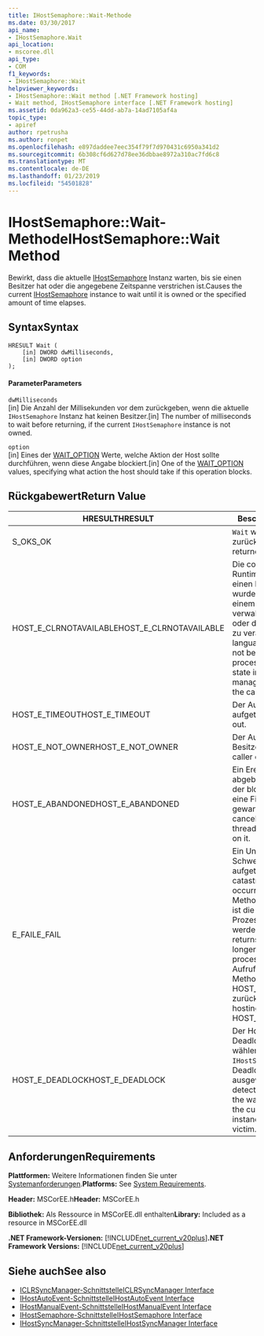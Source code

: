 ```yaml
---
title: IHostSemaphore::Wait-Methode
ms.date: 03/30/2017
api_name:
- IHostSemaphore.Wait
api_location:
- mscoree.dll
api_type:
- COM
f1_keywords:
- IHostSemaphore::Wait
helpviewer_keywords:
- IHostSemaphore::Wait method [.NET Framework hosting]
- Wait method, IHostSemaphore interface [.NET Framework hosting]
ms.assetid: 0da962a3-ce55-44dd-ab7a-14ad7105af4a
topic_type:
- apiref
author: rpetrusha
ms.author: ronpet
ms.openlocfilehash: e897daddee7eec354f79f7d970431c6950a341d2
ms.sourcegitcommit: 6b308cf6d627d78ee36dbbae8972a310ac7fd6c8
ms.translationtype: MT
ms.contentlocale: de-DE
ms.lasthandoff: 01/23/2019
ms.locfileid: "54501828"
---
```

# <a name="ihostsemaphorewait-method"></a><span data-ttu-id="5d04a-102">IHostSemaphore::Wait-Methode</span><span class="sxs-lookup"><span data-stu-id="5d04a-102">IHostSemaphore::Wait Method</span></span>
<span data-ttu-id="5d04a-103">Bewirkt, dass die aktuelle [IHostSemaphore](../../../../docs/framework/unmanaged-api/hosting/ihostsemaphore-interface.md) Instanz warten, bis sie einen Besitzer hat oder die angegebene Zeitspanne verstrichen ist.</span><span class="sxs-lookup"><span data-stu-id="5d04a-103">Causes the current [IHostSemaphore](../../../../docs/framework/unmanaged-api/hosting/ihostsemaphore-interface.md) instance to wait until it is owned or the specified amount of time elapses.</span></span>  
  
## <a name="syntax"></a><span data-ttu-id="5d04a-104">Syntax</span><span class="sxs-lookup"><span data-stu-id="5d04a-104">Syntax</span></span>  
  
```  
HRESULT Wait (  
    [in] DWORD dwMilliseconds,  
    [in] DWORD option  
);  
```  
  
#### <a name="parameters"></a><span data-ttu-id="5d04a-105">Parameter</span><span class="sxs-lookup"><span data-stu-id="5d04a-105">Parameters</span></span>  
 `dwMilliseconds`  
 <span data-ttu-id="5d04a-106">[in] Die Anzahl der Millisekunden vor dem zurückgeben, wenn die aktuelle `IHostSemaphore` Instanz hat keinen Besitzer.</span><span class="sxs-lookup"><span data-stu-id="5d04a-106">[in] The number of milliseconds to wait before returning, if the current `IHostSemaphore` instance is not owned.</span></span>  
  
 `option`  
 <span data-ttu-id="5d04a-107">[in] Eines der [WAIT_OPTION](../../../../docs/framework/unmanaged-api/hosting/wait-option-enumeration.md) Werte, welche Aktion der Host sollte durchführen, wenn diese Angabe blockiert.</span><span class="sxs-lookup"><span data-stu-id="5d04a-107">[in] One of the [WAIT_OPTION](../../../../docs/framework/unmanaged-api/hosting/wait-option-enumeration.md) values, specifying what action the host should take if this operation blocks.</span></span>  
  
## <a name="return-value"></a><span data-ttu-id="5d04a-108">Rückgabewert</span><span class="sxs-lookup"><span data-stu-id="5d04a-108">Return Value</span></span>  
  
|<span data-ttu-id="5d04a-109">HRESULT</span><span class="sxs-lookup"><span data-stu-id="5d04a-109">HRESULT</span></span>|<span data-ttu-id="5d04a-110">Beschreibung</span><span class="sxs-lookup"><span data-stu-id="5d04a-110">Description</span></span>|  
|-------------|-----------------|  
|<span data-ttu-id="5d04a-111">S_OK</span><span class="sxs-lookup"><span data-stu-id="5d04a-111">S_OK</span></span>|<span data-ttu-id="5d04a-112">`Wait` wurde erfolgreich zurückgegeben.</span><span class="sxs-lookup"><span data-stu-id="5d04a-112">`Wait` returned successfully.</span></span>|  
|<span data-ttu-id="5d04a-113">HOST_E_CLRNOTAVAILABLE</span><span class="sxs-lookup"><span data-stu-id="5d04a-113">HOST_E_CLRNOTAVAILABLE</span></span>|<span data-ttu-id="5d04a-114">Die common Language Runtime (CLR) wurde nicht in einen Prozess geladen wurde, oder die CLR ist in einem Zustand, in dem nicht verwalteten Code ausführen oder den Aufruf erfolgreich zu verarbeiten.</span><span class="sxs-lookup"><span data-stu-id="5d04a-114">The common language runtime (CLR) has not been loaded into a process, or the CLR is in a state in which it cannot run managed code or process the call successfully.</span></span>|  
|<span data-ttu-id="5d04a-115">HOST_E_TIMEOUT</span><span class="sxs-lookup"><span data-stu-id="5d04a-115">HOST_E_TIMEOUT</span></span>|<span data-ttu-id="5d04a-116">Der Aufruf ist ein Timeout aufgetreten.</span><span class="sxs-lookup"><span data-stu-id="5d04a-116">The call timed out.</span></span>|  
|<span data-ttu-id="5d04a-117">HOST_E_NOT_OWNER</span><span class="sxs-lookup"><span data-stu-id="5d04a-117">HOST_E_NOT_OWNER</span></span>|<span data-ttu-id="5d04a-118">Der Aufrufer ist nicht Besitzer der Sperre.</span><span class="sxs-lookup"><span data-stu-id="5d04a-118">The caller does not own the lock.</span></span>|  
|<span data-ttu-id="5d04a-119">HOST_E_ABANDONED</span><span class="sxs-lookup"><span data-stu-id="5d04a-119">HOST_E_ABANDONED</span></span>|<span data-ttu-id="5d04a-120">Ein Ereignis wurde abgebrochen, während sich der blockierte Thread oder eine Fiber darauf gewartet.</span><span class="sxs-lookup"><span data-stu-id="5d04a-120">An event was canceled while a blocked thread or fiber was waiting on it.</span></span>|  
|<span data-ttu-id="5d04a-121">E_FAIL</span><span class="sxs-lookup"><span data-stu-id="5d04a-121">E_FAIL</span></span>|<span data-ttu-id="5d04a-122">Ein Unbekannter Schwerwiegender Fehler ist aufgetreten.</span><span class="sxs-lookup"><span data-stu-id="5d04a-122">An unknown catastrophic failure occurred.</span></span> <span data-ttu-id="5d04a-123">Wenn eine Methode E_FAIL zurückgibt, ist die CLR nicht mehr im Prozess verwendet werden.</span><span class="sxs-lookup"><span data-stu-id="5d04a-123">When a method returns E_FAIL, the CLR is no longer usable within the process.</span></span> <span data-ttu-id="5d04a-124">Nachfolgende Aufrufe zum Hosten der Methoden HOST_E_CLRNOTAVAILABLE zurück.</span><span class="sxs-lookup"><span data-stu-id="5d04a-124">Subsequent calls to hosting methods return HOST_E_CLRNOTAVAILABLE.</span></span>|  
|<span data-ttu-id="5d04a-125">HOST_E_DEADLOCK</span><span class="sxs-lookup"><span data-stu-id="5d04a-125">HOST_E_DEADLOCK</span></span>|<span data-ttu-id="5d04a-126">Der Host die Wartezeit einen Deadlock aufgetreten, und wählen Sie die aktuelle `IHostSemaphore` Instanz als Deadlockopfer ausgewählt.</span><span class="sxs-lookup"><span data-stu-id="5d04a-126">The host detected a deadlock during the wait interval, and chose the current `IHostSemaphore` instance as a deadlock victim.</span></span>|  
  
## <a name="requirements"></a><span data-ttu-id="5d04a-127">Anforderungen</span><span class="sxs-lookup"><span data-stu-id="5d04a-127">Requirements</span></span>  
 <span data-ttu-id="5d04a-128">**Plattformen:** Weitere Informationen finden Sie unter [Systemanforderungen](../../../../docs/framework/get-started/system-requirements.md).</span><span class="sxs-lookup"><span data-stu-id="5d04a-128">**Platforms:** See [System Requirements](../../../../docs/framework/get-started/system-requirements.md).</span></span>  
  
 <span data-ttu-id="5d04a-129">**Header:** MSCorEE.h</span><span class="sxs-lookup"><span data-stu-id="5d04a-129">**Header:** MSCorEE.h</span></span>  
  
 <span data-ttu-id="5d04a-130">**Bibliothek:** Als Ressource in MSCorEE.dll enthalten</span><span class="sxs-lookup"><span data-stu-id="5d04a-130">**Library:** Included as a resource in MSCorEE.dll</span></span>  
  
 <span data-ttu-id="5d04a-131">**.NET Framework-Versionen:** [!INCLUDE[net_current_v20plus](../../../../includes/net-current-v20plus-md.md)]</span><span class="sxs-lookup"><span data-stu-id="5d04a-131">**.NET Framework Versions:** [!INCLUDE[net_current_v20plus](../../../../includes/net-current-v20plus-md.md)]</span></span>  
  
## <a name="see-also"></a><span data-ttu-id="5d04a-132">Siehe auch</span><span class="sxs-lookup"><span data-stu-id="5d04a-132">See also</span></span>
- [<span data-ttu-id="5d04a-133">ICLRSyncManager-Schnittstelle</span><span class="sxs-lookup"><span data-stu-id="5d04a-133">ICLRSyncManager Interface</span></span>](../../../../docs/framework/unmanaged-api/hosting/iclrsyncmanager-interface.md)
- [<span data-ttu-id="5d04a-134">IHostAutoEvent-Schnittstelle</span><span class="sxs-lookup"><span data-stu-id="5d04a-134">IHostAutoEvent Interface</span></span>](../../../../docs/framework/unmanaged-api/hosting/ihostautoevent-interface.md)
- [<span data-ttu-id="5d04a-135">IHostManualEvent-Schnittstelle</span><span class="sxs-lookup"><span data-stu-id="5d04a-135">IHostManualEvent Interface</span></span>](../../../../docs/framework/unmanaged-api/hosting/ihostmanualevent-interface.md)
- [<span data-ttu-id="5d04a-136">IHostSemaphore-Schnittstelle</span><span class="sxs-lookup"><span data-stu-id="5d04a-136">IHostSemaphore Interface</span></span>](../../../../docs/framework/unmanaged-api/hosting/ihostsemaphore-interface.md)
- [<span data-ttu-id="5d04a-137">IHostSyncManager-Schnittstelle</span><span class="sxs-lookup"><span data-stu-id="5d04a-137">IHostSyncManager Interface</span></span>](../../../../docs/framework/unmanaged-api/hosting/ihostsyncmanager-interface.md)
